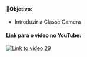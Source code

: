 #### 🎯Objetivo:
- Introduzir a Classe Camera

#### Link para o vídeo no YouTube:

[![Link to video 29](https://img.youtube.com/vi/W24fyVyD8PE/default.jpg)](https://youtu.be/W24fyVyD8PE)


